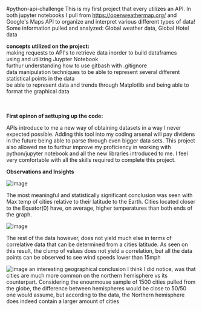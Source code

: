#python-api-challenge
This is my first project that every utilizes an API. In both jupyter notebooks I pull from https://openweathermap.org/ and Google's Maps API to organize and interpret various different types of data! Some information pulled and analyzed: Global weather data, Global Hotel data

**concepts utilized on the project:** <br />
making requests to API's to retrieve data inorder to build dataframes <br />
using and utilizing Juypter Notebook <br />
furthur understanding how to use gitbash with .gitignore <br />
data manipulation techniques to be able to represent several different statistical points in the data <br />
be able to represent data and trends through Matplotlib and being able to format the graphical data<br />
<br />
<br />

  **First opinon of settuping up the code:**
  
  APIs introduce to me a new way of obtaining datasets in a way I never expected possible. Adding this tool into my coding arsenal will pay dividens in the future being able to parse through even bigger data sets. This project also allowed me to furthur improve my proficiency in working with python/jupyter notebook and all the new libraries introduced to me. I feel very comfortable with all the skills required to complete this project.

   **Observations and Insights**

![image](https://user-images.githubusercontent.com/106775945/181159077-868f60cb-48f1-47b4-8d12-288a4078769b.png)

The most meaningful and statistically significant conclusion was seen with Max temp of cities relative to their latitude to the Earth. Cities located closer to the Equator(0) have, on average, higher temperatures than both ends of the graph.

![image](https://user-images.githubusercontent.com/106775945/181159318-442c7272-f1f5-4d77-82a9-6b6e5575a3a2.png)

The rest of the data however, does not yield much else in terms of correlative data that can be determined from a cities latitude. As seen on this result, the clump of values does not yield a correlation, but all the data points can be observed to see wind speeds lower than 15mph

![image](https://user-images.githubusercontent.com/106775945/181159491-3fa3a97d-d345-434e-9303-2ac49d7a13d5.png)
an interesting geographical conclusion I think I did notice, was that cities are much more common on the northern hemisphere vs its counterpart. Considering the enourmouse sample of 1500 cities pulled from the globe, the difference between hemispheres would be close to 50/50 one would assume, but according to the data, the Northern hemisphere does indeed contain a larger amount of cities 
